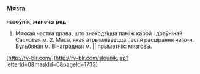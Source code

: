 ### Мязга
**назоўнік, жаночы род**

1. Мяккая частка дрэва, што знаходзіцца паміж карой і драўнінай. Сасновая м. 2. Маса, якая атрымліваецца пасля расцірання чаго-н. Бульбяная м. Вінаградная м. || прыметнік: мязговы.

<a rel="author">[http://rv-blr.com/](http://rv-blr.com/slounik.jsp?letterId=0&maskId=0&pageId=1733)</a>
